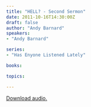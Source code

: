 ```yaml
---
title: "HELL? - Second Sermon"
date: 2011-10-16T14:30:00Z
draft: false
author: "Andy Barnard"
speakers:
- "Andy Barnard"

series:
- "Has Enyone Listened Lately"

books:

topics:

---
```

[Download audio.](https://s3.amazonaws.com/highway/sermons/2011_10/16_HELL___Second_Sermon.mp3)